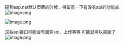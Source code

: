 碰到asp.net默认页面的时候，得留意一下有没有api的功能点<br />![image.png](https://cdn.nlark.com/yuque/0/2022/png/1345801/1664166266106-e9b843ab-c3f1-4242-8d0f-a7b6cba3179e.png#clientId=ud5767b6e-292e-4&from=paste&height=715&id=u693c6f49&originHeight=894&originWidth=1441&originalType=binary&ratio=1&rotation=0&showTitle=false&size=116977&status=done&style=none&taskId=u7e91d308-e012-4173-af2d-f6077f6f6fa&title=&width=1152.8)

![image.png](https://cdn.nlark.com/yuque/0/2022/png/1345801/1664166361246-64631dfe-bec1-40c6-842d-b093029a755a.png#clientId=ud5767b6e-292e-4&from=paste&height=670&id=u1d0fe043&originHeight=837&originWidth=1436&originalType=binary&ratio=1&rotation=0&showTitle=false&size=126631&status=done&style=none&taskId=u5e897075-06df-447c-90ae-54d0657a38f&title=&width=1148.8)

这些api接口可能会有漏洞sql、上传等等 可能就可以突破了<br />![image.png](https://cdn.nlark.com/yuque/0/2022/png/1345801/1664166376567-37dfdab0-cfbf-4cd3-a718-d8397d1774b4.png#clientId=ud5767b6e-292e-4&from=paste&height=722&id=u34011611&originHeight=903&originWidth=991&originalType=binary&ratio=1&rotation=0&showTitle=false&size=85929&status=done&style=none&taskId=ua3acffd8-c3c4-4c72-b1ee-42a99de9c41&title=&width=792.8)
